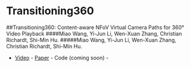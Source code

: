 # Transitioning360
##Transitioning360: Content-aware NFoV Virtual Camera Paths for 360° Video Playback
####Miao Wang, Yi-Jun Li, Wen-Xuan Zhang, Christian Richardt, Shi-Min Hu.
#####Miao Wang, Yi-Jun Li, Wen-Xuan Zhang, Christian Richardt, Shi-Min Hu.  
- [Video](https://vimeo.com/456945096) - [Paper](https://researchportal.bath.ac.uk/files/211657571/Transitioning360_WangEtAl_ISMAR2020.pdf) - Code (coming soon) -
